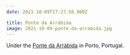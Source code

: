 ```yaml
---
date: 2021-10-09T17:27:58.000Z

title: Ponte da Arrábida
image: 2021-10-09-ponte-da-arrabida.jpg
---
```


Under the [Ponte da Arrábida](https://en.wikipedia.org/wiki/Arrábida_Bridge) in Porto, Portugal.
